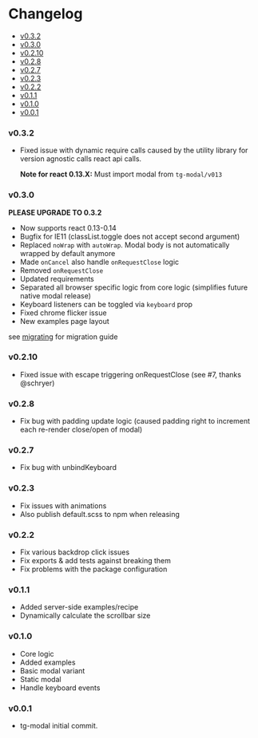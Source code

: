 <!-- START doctoc generated TOC please keep comment here to allow auto update -->
<!-- DON'T EDIT THIS SECTION, INSTEAD RE-RUN doctoc TO UPDATE -->
# Changelog

- [v0.3.2](#v031)
- [v0.3.0](#v030)
- [v0.2.10](#v0210)
- [v0.2.8](#v028)
- [v0.2.7](#v027)
- [v0.2.3](#v023)
- [v0.2.2](#v022)
- [v0.1.1](#v011)
- [v0.1.0](#v010)
- [v0.0.1](#v001)

<!-- END doctoc generated TOC please keep comment here to allow auto update -->

### v0.3.2

 * Fixed issue with dynamic require calls caused by the utility
   library for version agnostic calls react api calls.

   **Note for react 0.13.X:** Must import modal from `tg-modal/v013`

### v0.3.0

 **PLEASE UPGRADE TO 0.3.2**

 * Now supports react 0.13-0.14
 * Bugfix for IE11 (classList.toggle does not accept second argument)
 * Replaced `noWrap` with `autoWrap`. Modal body is not automatically wrapped
   by default anymore
 * Made `onCancel` also handle `onRequestClose` logic
 * Removed `onRequestClose`
 * Updated requirements
 * Separated all browser specific logic from core logic (simplifies future native modal release)
 * Keyboard listeners can be toggled via `keyboard` prop
 * Fixed chrome flicker issue
 * New examples page layout

 see [migrating](./Migrate.md) for migration guide

### v0.2.10

 * Fixed issue with escape triggering onRequestClose (see #7, thanks @schryer)

### v0.2.8

  * Fix bug with padding update logic (caused padding right to increment each re-render close/open of modal)

### v0.2.7

  * Fix bug with unbindKeyboard

### v0.2.3

  * Fix issues with animations
  * Also publish default.scss to npm when releasing

### v0.2.2

  * Fix various backdrop click issues
  * Fix exports & add tests against breaking them
  * Fix problems with the package configuration

### v0.1.1

  * Added server-side examples/recipe
  * Dynamically calculate the scrollbar size

### v0.1.0

  * Core logic
  * Added examples
  * Basic modal variant
  * Static modal
  * Handle keyboard events

### v0.0.1

  * tg-modal initial commit.
